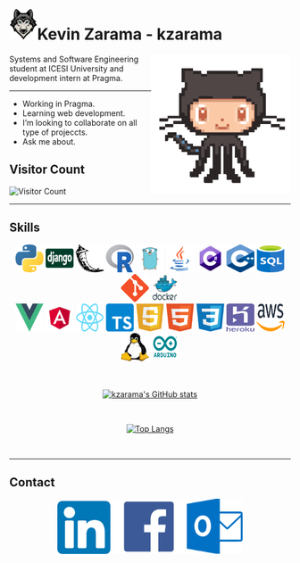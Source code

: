 <h1><img src=".images/wolf.png" width="50px"/>Kevin Zarama - kzarama</h1>

<img align='right' src=".images/octocat.gif" width="250">

Systems and Software Engineering student at ICESI University and development intern at Pragma.

---

- Working in Pragma.
- Learning web development.
- I’m looking to collaborate on all type of projeccts.
- Ask me about.

## Visitor Count

![Visitor Count](https://profile-counter.glitch.me/kzarama/count.svg)

---

## Skills

<div align=center>
<img width=50px height=50px src=".images/python.png" alt="python" />
<img width=50px height=50px src=".images/django.png" alt="django" />
<img width=50px height=50px src=".images/flask.png" alt="flask" />
<img width=50px height=50px src=".images/r.png" alt="r" />
<img width=50px height=50px src=".images/go.png" alt="go" />
<img width=50px height=50px src=".images/java.png" alt="java" />
<img width=50px height=50px src=".images/csharp.png" alt="csharp" />
<img width=50px height=50px src=".images/c++.png" alt="c++" />
<img width=50px height=50px src=".images/sql.png" alt="sql" />
<img width=50px height=50px src=".images/git.png" alt="git" />
<img width=50px height=50px src=".images/docker.png" alt="docker" />
</div>
<div align=center>
<img width=50px height=50px src=".images/vue.png" alt="vue" />
<img width=50px height=50px src=".images/angular.png" alt="angular" />
<img width=50px height=50px src=".images/react.png" alt="react" />
<img width=50px height=50px src=".images/typescript.png" alt="typescript" />
<img width=50px height=50px src=".images/javascript.png" alt="javascript" />
<img width=50px height=50px src=".images/html.png" alt="html" />
<img width=50px height=50px src=".images/css.png" alt="css" />
<img width=50px height=50px src=".images/heroku.png" alt="heroku" />
<img width=50px height=50px src=".images/aws.png" alt="aws" />
<img width=50px height=50px src=".images/linux.png" alt="linux" />
<img width=50px height=50px src=".images/arduino.png" alt="arduino" />
</div>

<br />
<br />

<div align=center>

[![kzarama's GitHub stats](https://github-readme-stats.vercel.app/api?username=kzarama&show_icons=true&include_all_commits=true&count_private=true&theme=chartreuse-dark)](https://github.com/anuraghazra/github-readme-stats)

<br />

[![Top Langs](https://github-readme-stats.vercel.app/api/top-langs/?username=kzarama&theme=chartreuse-dark&layout=compact)](https://github.com/anuraghazra/github-readme-stats)

</div>

<br />

---

## Contact

<div align=center>

<a href="https://www.linkedin.com/in/kevin-zarama/"><img src=".images/linkedin.png" alt="linkedin" width="95px" /></a>
<a href="https://www.facebook.com/people/Kevin-Zarama/100005800039156"><img src=".images/facebook.png" alt="facebook" width="130px" /></a>
<a href="mailto:zaramaluna1999@hotmail.com"><img src=".images/outlook.png" alt="outlook" width="100px" /></a>

</div>
